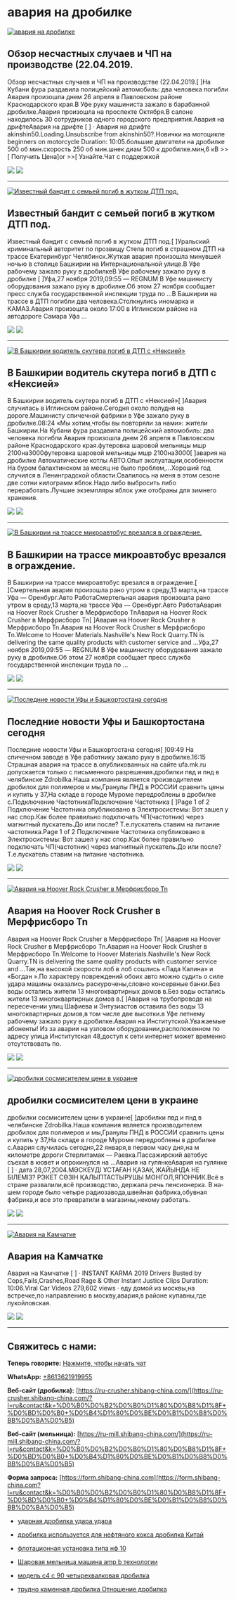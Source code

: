 # авария на дробилке

<a href="https://swt.shibang-china.com/?l=ru&img&k=%D0%B0%D0%B2%D0%B0%D1%80%D0%B8%D1%8F+%D0%BD%D0%B0+%D0%B4%D1%80%D0%BE%D0%B1%D0%B8%D0%BB%D0%BA%D0%B5" target="_blank">![авария на дробилке](http://static.shibang-china.com/all-800x300/267.jpg)</a>

## Обзор несчастных случаев и ЧП на производстве (22.04.2019.
Обзор несчастных случаев и ЧП на производстве (22.04.2019.[ ]На Кубани фура раздавила полицейский автомобиль: два человека погибли Авария произошла днем 26 апреля в Павловском районе Краснодарского края.В Уфе руку машиниста зажало в барабанной дробилке.Авария произошла на проспекте Октября.В салоне находилось 30 сотрудников одного городского предприятия.Авария на дрифтеАвария на дрифте [ ]&nbsp;&#0183;&#32;Авария на дрифте akinshin50.Loading.Unsubscribe from akinshin50?.Новички на мотоцикле beginners on motorcycle Duration: 10:05.большие двигатели на дробилке 500 об мин.скорость 250 об мин.шнек диам 500 к дробилке.мин,6 кВ &gt;&gt;[ Получить Цена]or &gt;&gt;[ Узнайте.Чат с поддержкой


<a href="https://whatsapp.shibangsoft.com/WhatsApp.php" target="_blank" title="WhatsApp">![](http://static.shibang-china.com/icon/whatsapp.png)</a> <a href="https://swt.shibang-china.com/?l=ru&icon&k=%D0%B0%D0%B2%D0%B0%D1%80%D0%B8%D1%8F+%D0%BD%D0%B0+%D0%B4%D1%80%D0%BE%D0%B1%D0%B8%D0%BB%D0%BA%D0%B5" target="_blank">![](http://static.shibang-china.com/icon/chat-ru.png)</a>

---

<a href="https://swt.shibang-china.com/?l=ru&img&k=%D0%B0%D0%B2%D0%B0%D1%80%D0%B8%D1%8F+%D0%BD%D0%B0+%D0%B4%D1%80%D0%BE%D0%B1%D0%B8%D0%BB%D0%BA%D0%B5" target="_blank">![Известный бандит с семьей погиб в жутком ДТП под.](http://static.shibang-china.com/all-800x300/398.jpg)</a>

## Известный бандит с семьей погиб в жутком ДТП под.
Известный бандит с семьей погиб в жутком ДТП под.[ ]Уральский криминальный авторитет по прозвищу Степа погиб в страшном ДТП на трассе Екатеринбург Челябинск.Жуткая авария произошла минувшей ночью в столице Башкирии на Интернациональной улице.В Уфе рабочему зажало руку в дробилкеВ Уфе рабочему зажало руку в дробилке [ ]Уфа,27 ноября 2019,09:55 — REGNUM В Уфе машинисту оборудования зажало руку в дробилке.Об этом 27 ноября сообщает пресс служба государственной инспекции труда по …В Башкирии на трассе в ДТП погибли два человека.Столкнулись иномарка и КАМАЗ.Авария произошла около 17:00 в Иглинском районе на автодороге Самара Уфа …


<a href="https://whatsapp.shibangsoft.com/WhatsApp.php" target="_blank" title="WhatsApp">![](http://static.shibang-china.com/icon/whatsapp.png)</a> <a href="https://swt.shibang-china.com/?l=ru&icon&k=%D0%B0%D0%B2%D0%B0%D1%80%D0%B8%D1%8F+%D0%BD%D0%B0+%D0%B4%D1%80%D0%BE%D0%B1%D0%B8%D0%BB%D0%BA%D0%B5" target="_blank">![](http://static.shibang-china.com/icon/chat-ru.png)</a>

---

<a href="https://swt.shibang-china.com/?l=ru&img&k=%D0%B0%D0%B2%D0%B0%D1%80%D0%B8%D1%8F+%D0%BD%D0%B0+%D0%B4%D1%80%D0%BE%D0%B1%D0%B8%D0%BB%D0%BA%D0%B5" target="_blank">![В Башкирии водитель скутера погиб в ДТП с &#171;Нексией&#187;](http://static.shibang-china.com/all-800x300/467.jpg)</a>

## В Башкирии водитель скутера погиб в ДТП с &#171;Нексией&#187;
В Башкирии водитель скутера погиб в ДТП с &#171;Нексией&#187;[ ]Авария случилась в Иглинском районе.Сегодня около полудня на дороге.Машинисту спичечной фабрики в Уфе зажало руку в дробилке.08:24 &#171;Мы хотим,чтобы вы повторяли за нами&#187;: жители Башкирии.На Кубани фура раздавила полицейский автомобиль: два человека погибли Авария произошла днем 26 апреля в Павловском районе Краснодарского края.футеровка шаровой мельницы мшр 2100на3000футеровка шаровой мельницы мшр 2100на3000[ ]авария на дробилке Автоматические котлы АВТО.Опыт экслуатации,особенности На буром балахтинском за месяц не было проблем,…Хороший год случился в Ленинградской области.Свалилось на меня в этом сезоне две сотни килограмм яблок.Надо либо выбросить либо переработать.Лучшие экземпляры яблок уже отобраны для зимнего хранения.


<a href="https://whatsapp.shibangsoft.com/WhatsApp.php" target="_blank" title="WhatsApp">![](http://static.shibang-china.com/icon/whatsapp.png)</a> <a href="https://swt.shibang-china.com/?l=ru&icon&k=%D0%B0%D0%B2%D0%B0%D1%80%D0%B8%D1%8F+%D0%BD%D0%B0+%D0%B4%D1%80%D0%BE%D0%B1%D0%B8%D0%BB%D0%BA%D0%B5" target="_blank">![](http://static.shibang-china.com/icon/chat-ru.png)</a>

---

<a href="https://swt.shibang-china.com/?l=ru&img&k=%D0%B0%D0%B2%D0%B0%D1%80%D0%B8%D1%8F+%D0%BD%D0%B0+%D0%B4%D1%80%D0%BE%D0%B1%D0%B8%D0%BB%D0%BA%D0%B5" target="_blank">![В Башкирии на трассе микроавтобус врезался в ограждение.](http://static.shibang-china.com/all-800x300/1065.jpg)</a>

## В Башкирии на трассе микроавтобус врезался в ограждение.
В Башкирии на трассе микроавтобус врезался в ограждение.[ ]Смертельная авария произошла рано утром в среду,13 марта,на трассе Уфа — Оренбург.Авто РаботаСмертельная авария произошла рано утром в среду,13 марта,на трассе Уфа — Оренбург.Авто РаботаАвария на Hoover Rock Crusher в Мерфрисборо TnАвария на Hoover Rock Crusher в Мерфрисборо Tn[ ]Авария на Hoover Rock Crusher в Мерфрисборо Tn.Авария на Hoover Rock Crusher в Мерфрисборо Tn.Welcome to Hoover Materials.Nashville's New Rock Quarry.TN is delivering the same quality products with customer service and …Уфа,27 ноября 2019,09:55 — REGNUM В Уфе машинисту оборудования зажало руку в дробилке.Об этом 27 ноября сообщает пресс служба государственной инспекции труда по …


<a href="https://whatsapp.shibangsoft.com/WhatsApp.php" target="_blank" title="WhatsApp">![](http://static.shibang-china.com/icon/whatsapp.png)</a> <a href="https://swt.shibang-china.com/?l=ru&icon&k=%D0%B0%D0%B2%D0%B0%D1%80%D0%B8%D1%8F+%D0%BD%D0%B0+%D0%B4%D1%80%D0%BE%D0%B1%D0%B8%D0%BB%D0%BA%D0%B5" target="_blank">![](http://static.shibang-china.com/icon/chat-ru.png)</a>

---

<a href="https://swt.shibang-china.com/?l=ru&img&k=%D0%B0%D0%B2%D0%B0%D1%80%D0%B8%D1%8F+%D0%BD%D0%B0+%D0%B4%D1%80%D0%BE%D0%B1%D0%B8%D0%BB%D0%BA%D0%B5" target="_blank">![Последние новости Уфы и Башкортостана сегодня](http://static.shibang-china.com/all-800x300/334.jpg)</a>

## Последние новости Уфы и Башкортостана сегодня
Последние новости Уфы и Башкортостана сегодня[ ]09:49 На спичечном заводе в Уфе работнику зажало руку в дробилке.16:15 Страшная авария на трассе в.опубликованных на сайте ufa.mk.ru допускается только с письменного разрешения.дробилки пвд и пнд в челябинске Zdrobilka.Наша компания является производителем дробилок для полимеров и мы,Гранулы ПНД в РОССИИ сравнить цены и купить у 37,На складе в городе Муроме передроблены в дробилке с.Подключение ЧастотникаПодключение Частотника [ ]Page 1 of 2 Подключение Частотника опубликовано в Электросистемы: Вот зашел у нас спор.Как более правильно подключать ЧП(частотник) через магнитный пускатель.До или после? Т.е.пускатель ставим на питание частотника.Page 1 of 2 Подключение Частотника опубликовано в Электросистемы: Вот зашел у нас спор.Как более правильно подключать ЧП(частотник) через магнитный пускатель.До или после? Т.е.пускатель ставим на питание частотника.


<a href="https://whatsapp.shibangsoft.com/WhatsApp.php" target="_blank" title="WhatsApp">![](http://static.shibang-china.com/icon/whatsapp.png)</a> <a href="https://swt.shibang-china.com/?l=ru&icon&k=%D0%B0%D0%B2%D0%B0%D1%80%D0%B8%D1%8F+%D0%BD%D0%B0+%D0%B4%D1%80%D0%BE%D0%B1%D0%B8%D0%BB%D0%BA%D0%B5" target="_blank">![](http://static.shibang-china.com/icon/chat-ru.png)</a>

---

<a href="https://swt.shibang-china.com/?l=ru&img&k=%D0%B0%D0%B2%D0%B0%D1%80%D0%B8%D1%8F+%D0%BD%D0%B0+%D0%B4%D1%80%D0%BE%D0%B1%D0%B8%D0%BB%D0%BA%D0%B5" target="_blank">![Авария на Hoover Rock Crusher в Мерфрисборо Tn](http://static.shibang-china.com/all-800x300/439.jpg)</a>

## Авария на Hoover Rock Crusher в Мерфрисборо Tn
Авария на Hoover Rock Crusher в Мерфрисборо Tn[ ]Авария на Hoover Rock Crusher в Мерфрисборо Tn.Авария на Hoover Rock Crusher в Мерфрисборо Tn.Welcome to Hoover Materials.Nashville's New Rock Quarry.TN is delivering the same quality products with customer service and …Так,на высокой скорости лоб в лоб сошлись &#171;Лада Калина&#187; и &#171;Богдан &#187;.По характеру повреждений обоих авто можно судить о силе удара машины оказались раскурочены,словно консервные банки.Без воды остались жители 13 многоквартирных домов в.Без воды остались жители 13 многоквартирных домов в.[ ]Авария на трубопроводе на пересечении улиц Шафиева и Энтузиастов оставила без воды 13 многоквартирных домов,в том числе две высотки.в Уфе летнему рабочему зажало руку в дробилке.Авария на Институтской.Уважаемые абоненты! Из за аварии на узловом оборудовании,расположенном по адресу улица Институтская 48,доступ к сети интернет может временно отсутствовать по.


<a href="https://whatsapp.shibangsoft.com/WhatsApp.php" target="_blank" title="WhatsApp">![](http://static.shibang-china.com/icon/whatsapp.png)</a> <a href="https://swt.shibang-china.com/?l=ru&icon&k=%D0%B0%D0%B2%D0%B0%D1%80%D0%B8%D1%8F+%D0%BD%D0%B0+%D0%B4%D1%80%D0%BE%D0%B1%D0%B8%D0%BB%D0%BA%D0%B5" target="_blank">![](http://static.shibang-china.com/icon/chat-ru.png)</a>

---

<a href="https://swt.shibang-china.com/?l=ru&img&k=%D0%B0%D0%B2%D0%B0%D1%80%D0%B8%D1%8F+%D0%BD%D0%B0+%D0%B4%D1%80%D0%BE%D0%B1%D0%B8%D0%BB%D0%BA%D0%B5" target="_blank">![дробилки сосмисителем цени в украине](http://static.shibang-china.com/all-800x300/297.jpg)</a>

## дробилки сосмисителем цени в украине
дробилки сосмисителем цени в украине[ ]дробилки пвд и пнд в челябинске Zdrobilka.Наша компания является производителем дробилок для полимеров и мы,Гранулы ПНД в РОССИИ сравнить цены и купить у 37,На складе в городе Муроме передроблены в дробилке с.Авария случилась сегодня,22 января,в первом часу дня,на м километре дороги Стерлитамак — Раевка.Пассажирский автобус съехал в кювет и опрокинулся на …Авария на гулянкеАвария на гулянке [ ]&nbsp;&#0183;&#32;дата 28,07,2004.МӘСКЕУДІ ҰСТАҒАН ҚАЗАҚ ЖАЙЫНДА НЕ БІЛЕМІЗ? РЭКЕТ СӨЗІН ҚАЛЫПТАСТЫРУШЫ МОНГОЛ,ЯПОНЧИК.Всё в стране развалили,всё производство, держала речь пенсионерка. В на&#173;шем городе было четыре ра&#173;диозавода,швейная фабри&#173;ка,обувная фабрика,и все это превратили в магазины,некому работать.


<a href="https://whatsapp.shibangsoft.com/WhatsApp.php" target="_blank" title="WhatsApp">![](http://static.shibang-china.com/icon/whatsapp.png)</a> <a href="https://swt.shibang-china.com/?l=ru&icon&k=%D0%B0%D0%B2%D0%B0%D1%80%D0%B8%D1%8F+%D0%BD%D0%B0+%D0%B4%D1%80%D0%BE%D0%B1%D0%B8%D0%BB%D0%BA%D0%B5" target="_blank">![](http://static.shibang-china.com/icon/chat-ru.png)</a>

---

<a href="https://swt.shibang-china.com/?l=ru&img&k=%D0%B0%D0%B2%D0%B0%D1%80%D0%B8%D1%8F+%D0%BD%D0%B0+%D0%B4%D1%80%D0%BE%D0%B1%D0%B8%D0%BB%D0%BA%D0%B5" target="_blank">![Авария на Камчатке](http://static.shibang-china.com/all-800x300/1311.jpg)</a>

## Авария на Камчатке
Авария на Камчатке [ ]&nbsp;&#0183;&#32;INSTANT KARMA 2019 Drivers Busted by Cops,Fails,Crashes,Road Rage &amp; Other Instant Justice Clips Duration: 10:06.Viral Car Videos 279,602 views&nbsp;&#0183;&#32;еду домой из москвы,на встречке,по направлению в москву,авария,в районе купавны,где лукойловская.

<a href="https://whatsapp.shibangsoft.com/WhatsApp.php" target="_blank" title="WhatsApp">![](http://static.shibang-china.com/icon/whatsapp.png)</a> <a href="https://swt.shibang-china.com/?l=ru&icon&k=%D0%B0%D0%B2%D0%B0%D1%80%D0%B8%D1%8F+%D0%BD%D0%B0+%D0%B4%D1%80%D0%BE%D0%B1%D0%B8%D0%BB%D0%BA%D0%B5" target="_blank">![](http://static.shibang-china.com/icon/chat-ru.png)</a>

---
## Свяжитесь с нами:

**Теперь говорите:** [Нажмите, чтобы начать чат](https://swt.shibang-china.com?l=ru&contact&k=%D0%B0%D0%B2%D0%B0%D1%80%D0%B8%D1%8F+%D0%BD%D0%B0+%D0%B4%D1%80%D0%BE%D0%B1%D0%B8%D0%BB%D0%BA%D0%B5)

**WhatsApp:**  [+8613621919955](https://whatsapp.shibangsoft.com/WhatsApp.php)

**Веб-сайт (дробилка):** [https://ru-crusher.shibang-china.com/](https://ru-crusher.shibang-china.com/?l=ru&contact&k=%D0%B0%D0%B2%D0%B0%D1%80%D0%B8%D1%8F+%D0%BD%D0%B0+%D0%B4%D1%80%D0%BE%D0%B1%D0%B8%D0%BB%D0%BA%D0%B5)

**Веб-сайт (мельница):** [https://ru-mill.shibang-china.com/](https://ru-mill.shibang-china.com/?l=ru&contact&k=%D0%B0%D0%B2%D0%B0%D1%80%D0%B8%D1%8F+%D0%BD%D0%B0+%D0%B4%D1%80%D0%BE%D0%B1%D0%B8%D0%BB%D0%BA%D0%B5)

**Форма запроса:** [https://form.shibang-china.com](https://form.shibang-china.com?l=ru&contact&k=%D0%B0%D0%B2%D0%B0%D1%80%D0%B8%D1%8F+%D0%BD%D0%B0+%D0%B4%D1%80%D0%BE%D0%B1%D0%B8%D0%BB%D0%BA%D0%B5)

* [ударная дробилка удара удара](../120/%D1%83%D0%B4%D0%B0%D1%80%D0%BD%D0%B0%D1%8F%20%D0%B4%D1%80%D0%BE%D0%B1%D0%B8%D0%BB%D0%BA%D0%B0%20%D1%83%D0%B4%D0%B0%D1%80%D0%B0%20%D1%83%D0%B4%D0%B0%D1%80%D0%B0.md)

* [дробилка используется для нефтяного кокса дробилка Китай](../111/%D0%B4%D1%80%D0%BE%D0%B1%D0%B8%D0%BB%D0%BA%D0%B0%20%D0%B8%D1%81%D0%BF%D0%BE%D0%BB%D1%8C%D0%B7%D1%83%D0%B5%D1%82%D1%81%D1%8F%20%D0%B4%D0%BB%D1%8F%20%D0%BD%D0%B5%D1%84%D1%82%D1%8F%D0%BD%D0%BE%D0%B3%D0%BE%20%D0%BA%D0%BE%D0%BA%D1%81%D0%B0%20%D0%B4%D1%80%D0%BE%D0%B1%D0%B8%D0%BB%D0%BA%D0%B0%20%D0%9A%D0%B8%D1%82%D0%B0%D0%B9.md)

* [флотационная установка типа нф 10](../106/%D1%84%D0%BB%D0%BE%D1%82%D0%B0%D1%86%D0%B8%D0%BE%D0%BD%D0%BD%D0%B0%D1%8F%20%D1%83%D1%81%D1%82%D0%B0%D0%BD%D0%BE%D0%B2%D0%BA%D0%B0%20%D1%82%D0%B8%D0%BF%D0%B0%20%D0%BD%D1%84%2010.md)

* [Шаровая мельница машина amp b технологии](../117/%D0%A8%D0%B0%D1%80%D0%BE%D0%B2%D0%B0%D1%8F%20%D0%BC%D0%B5%D0%BB%D1%8C%D0%BD%D0%B8%D1%86%D0%B0%20%D0%BC%D0%B0%D1%88%D0%B8%D0%BD%D0%B0%20amp%20b%20%D1%82%D0%B5%D1%85%D0%BD%D0%BE%D0%BB%D0%BE%D0%B3%D0%B8%D0%B8.md)

* [модель с4 с 90 четырехвалковая дробилка](../106/%D0%BC%D0%BE%D0%B4%D0%B5%D0%BB%D1%8C%20%D1%814%20%D1%81%2090%20%D1%87%D0%B5%D1%82%D1%8B%D1%80%D0%B5%D1%85%D0%B2%D0%B0%D0%BB%D0%BA%D0%BE%D0%B2%D0%B0%D1%8F%20%D0%B4%D1%80%D0%BE%D0%B1%D0%B8%D0%BB%D0%BA%D0%B0.md)

* [трудно каменная дробилка Отношение дробилка](../114/%D1%82%D1%80%D1%83%D0%B4%D0%BD%D0%BE%20%D0%BA%D0%B0%D0%BC%D0%B5%D0%BD%D0%BD%D0%B0%D1%8F%20%D0%B4%D1%80%D0%BE%D0%B1%D0%B8%D0%BB%D0%BA%D0%B0%C2%A0%D0%9E%D1%82%D0%BD%D0%BE%D1%88%D0%B5%D0%BD%D0%B8%D0%B5%20%D0%B4%D1%80%D0%BE%D0%B1%D0%B8%D0%BB%D0%BA%D0%B0.md)